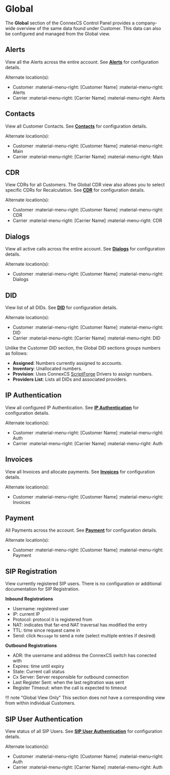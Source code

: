 # Global

The **Global** section of the ConnexCS Control Panel provides a company-wide overview of the same data found under Customer. This data can also be configured and managed from the Global view. 

## Alerts
View all the Alerts across the entire account. See **[Alerts](https://docs.connexcs.com/customer/alerts)** for configuration details. 

Alternate location(s):

* Customer :material-menu-right: [Customer Name] :material-menu-right: Alerts
* Carrier :material-menu-right: [Carrier Name] :material-menu-right: Alerts

## Contacts
View all Customer Contacts. See **[Contacts](https://docs.connexcs.com/customer/contacts)** for configuration details. 

Alternate location(s):

* Customer :material-menu-right: [Customer Name] :material-menu-right: Main
* Carrier :material-menu-right: [Carrier Name] :material-menu-right: Main

## CDR
View CDRs for all Customers. The Global CDR view also allows you to select specific CDRs for Recalculation. See **[CDR](https://docs.connexcs.com/customer/cdr)** for configuration details. 

Alternate location(s):

* Customer :material-menu-right: [Customer Name] :material-menu-right: CDR
* Carrier :material-menu-right: [Carrier Name] :material-menu-right: CDR

## Dialogs
View all active calls across the entire account. See **[Dialogs](https://docs.connexcs.com/customer/dialogs)** for configuration details. 

Alternate location(s):

* Customer :material-menu-right: [Customer Name] :material-menu-right: Dialogs

## DID
View list of all DIDs. See **[DID](https://docs.connexcs.com/customer/did)** for configuration details. 

Alternate location(s):

* Customer :material-menu-right: [Customer Name] :material-menu-right: DID
* Carrier :material-menu-right: [Carrier Name] :material-menu-right: DID

Unlike the Customer DID section, the Global DID sections groups numbers as follows:

* **Assigned**: Numbers currently assigned to accounts.
* **Inventory**: Unallocated numbers.
* **Provision**: Uses ConnexCS [ScriptForge](https://docs.connexcs.com/developers/scriptforge/) Drivers to assign numbers.
* **Providers List**: Lists all DIDs and associated providers.

## IP Authentication
View all configured IP Authentication. See **[IP Authentication](https://docs.connexcs.com/customer/auth/#ip-authentication)** for configuration details. 

Alternate location(s):

* Customer :material-menu-right: [Customer Name] :material-menu-right: Auth 
* Carrier :material-menu-right: [Carrier Name] :material-menu-right: Auth 

## Invoices
View all Invoices and allocate payments. See **[Invoices](https://docs.connexcs.com/customer/invoices)** for configuration details. 

Alternate location(s):

* Customer :material-menu-right: [Customer Name] :material-menu-right: Invoices

## Payment
All Payments across the account. See **[Payment](https://docs.connexcs.com/customer/payment)** for configuration details. 

Alternate location(s):

* Customer :material-menu-right: [Customer Name] :material-menu-right: Payment

## SIP Registration
View currently registered SIP users. There is no configuration or additional documentation for SIP Registration. 

**Inbound Registrations**

* Username: registered user
* IP: current IP
* Protocol: protocol it is registered from
* NAT: indicates that far-end NAT traversal has modified the entry
* TTL: time since request came in
* Send: click `Message` to send a note (select multiple entries if desired)

**Outbound Registrations**

* ADR: the username and address the ConnexCS switch has conected with
* Expires: time until expiry
* State: Current call status
* Cx Server: Server responsible for outbound connection
* Last Register Sent: when the last regitration was sent
* Register Timeout: when the call is expected to timeout


!!! note "Global View Only"
    This section does not have a corresponding view from within individual Customers. 

## SIP User Authentication
View status of all SIP Users. See **[SIP User Authentication](https://docs.connexcs.com/customer/auth/#ip-authentication)** for configuration details.  

Alternate location(s):

* Customer :material-menu-right: [Customer Name] :material-menu-right: Auth
* Carrier :material-menu-right: [Carrier Name] :material-menu-right: Auth
